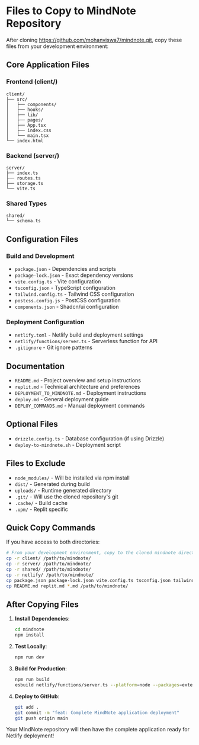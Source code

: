 # Files to Copy to MindNote Repository

After cloning https://github.com/mohanviswa7/mindnote.git, copy these files from your development environment:

## Core Application Files

### Frontend (client/)
```
client/
├── src/
│   ├── components/
│   ├── hooks/
│   ├── lib/
│   ├── pages/
│   ├── App.tsx
│   ├── index.css
│   └── main.tsx
└── index.html
```

### Backend (server/)
```
server/
├── index.ts
├── routes.ts
├── storage.ts
└── vite.ts
```

### Shared Types
```
shared/
└── schema.ts
```

## Configuration Files

### Build and Development
- `package.json` - Dependencies and scripts
- `package-lock.json` - Exact dependency versions
- `vite.config.ts` - Vite configuration
- `tsconfig.json` - TypeScript configuration
- `tailwind.config.ts` - Tailwind CSS configuration
- `postcss.config.js` - PostCSS configuration
- `components.json` - Shadcn/ui configuration

### Deployment Configuration
- `netlify.toml` - Netlify build and deployment settings
- `netlify/functions/server.ts` - Serverless function for API
- `.gitignore` - Git ignore patterns

## Documentation
- `README.md` - Project overview and setup instructions
- `replit.md` - Technical architecture and preferences
- `DEPLOYMENT_TO_MINDNOTE.md` - Deployment instructions
- `deploy.md` - General deployment guide
- `DEPLOY_COMMANDS.md` - Manual deployment commands

## Optional Files
- `drizzle.config.ts` - Database configuration (if using Drizzle)
- `deploy-to-mindnote.sh` - Deployment script

## Files to Exclude
- `node_modules/` - Will be installed via npm install
- `dist/` - Generated during build
- `uploads/` - Runtime generated directory
- `.git/` - Will use the cloned repository's git
- `.cache/` - Build cache
- `.upm/` - Replit specific

## Quick Copy Commands

If you have access to both directories:

```bash
# From your development environment, copy to the cloned mindnote directory
cp -r client/ /path/to/mindnote/
cp -r server/ /path/to/mindnote/
cp -r shared/ /path/to/mindnote/
cp -r netlify/ /path/to/mindnote/
cp package.json package-lock.json vite.config.ts tsconfig.json tailwind.config.ts postcss.config.js components.json netlify.toml .gitignore /path/to/mindnote/
cp README.md replit.md *.md /path/to/mindnote/
```

## After Copying Files

1. **Install Dependencies**:
   ```bash
   cd mindnote
   npm install
   ```

2. **Test Locally**:
   ```bash
   npm run dev
   ```

3. **Build for Production**:
   ```bash
   npm run build
   esbuild netlify/functions/server.ts --platform=node --packages=external --bundle --format=cjs --outfile=netlify/functions/server.js
   ```

4. **Deploy to GitHub**:
   ```bash
   git add .
   git commit -m "feat: Complete MindNote application deployment"
   git push origin main
   ```

Your MindNote repository will then have the complete application ready for Netlify deployment!